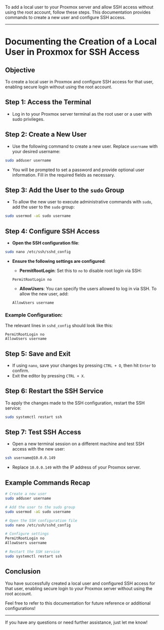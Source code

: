 To add a local user to your Proxmox server and allow SSH access without using the root account, follow these steps. This documentation provides commands to create a new user and configure SSH access.

---

# **Documenting the Creation of a Local User in Proxmox for SSH Access**

## **Objective**
To create a local user in Proxmox and configure SSH access for that user, enabling secure login without using the root account.

## **Step 1: Access the Terminal**
- Log in to your Proxmox server terminal as the root user or a user with sudo privileges.

## **Step 2: Create a New User**
- Use the following command to create a new user. Replace `username` with your desired username:

```bash
sudo adduser username
```

- You will be prompted to set a password and provide optional user information. Fill in the required fields as necessary.

## **Step 3: Add the User to the `sudo` Group**
- To allow the new user to execute administrative commands with `sudo`, add the user to the `sudo` group:

```bash
sudo usermod -aG sudo username
```

## **Step 4: Configure SSH Access**
- **Open the SSH configuration file**:

```bash
sudo nano /etc/ssh/sshd_config
```

- **Ensure the following settings are configured**:
    - **PermitRootLogin**: Set this to `no` to disable root login via SSH:
    
    ```plaintext
    PermitRootLogin no
    ```

    - **AllowUsers**: You can specify the users allowed to log in via SSH. To allow the new user, add:

    ```plaintext
    AllowUsers username
    ```

### **Example Configuration:**
The relevant lines in `sshd_config` should look like this:

```plaintext
PermitRootLogin no
AllowUsers username
```

## **Step 5: Save and Exit**
- If using `nano`, save your changes by pressing `CTRL + O`, then hit `Enter` to confirm.
- Exit the editor by pressing `CTRL + X`.

## **Step 6: Restart the SSH Service**
To apply the changes made to the SSH configuration, restart the SSH service:

```bash
sudo systemctl restart ssh
```

## **Step 7: Test SSH Access**
- Open a new terminal session on a different machine and test SSH access with the new user:

```bash
ssh username@10.0.0.149
```

- Replace `10.0.0.149` with the IP address of your Proxmox server.

## **Example Commands Recap**
```bash
# Create a new user
sudo adduser username

# Add the user to the sudo group
sudo usermod -aG sudo username

# Open the SSH configuration file
sudo nano /etc/ssh/sshd_config

# Configure settings
PermitRootLogin no
AllowUsers username

# Restart the SSH service
sudo systemctl restart ssh
```

## **Conclusion**
You have successfully created a local user and configured SSH access for that user, enabling secure login to your Proxmox server without using the root account.

Feel free to refer to this documentation for future reference or additional configurations!

--- 

If you have any questions or need further assistance, just let me know!